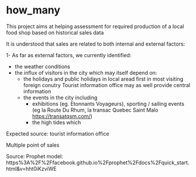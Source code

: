 # how_many

This project aims at helping assessment for required production of a local food shop based on historical sales data

It is understood that sales are related to both internal and external factors:

1- As far as external factors, we currently identified:
- the weather conditions
- the influx of visitors in the city which may itself depend on:
    - the holidays and public holidays
        in local aread first
        in most visiting foreign conutry
        Tourist information office may as well provide central information
    - the events in the city including 
        - exhibitions (eg. Etonnants Voyageurs), sporting / sailing events (eg la Route Du Rhum, la transac Quebec Saint Malo https://transatqsm.com/) 
        - the high tides which 

Expected source: tourist information office

Multiple point of sales


Source: 
Prophet model: https%3A%2F%2Ffacebook.github.io%2Fprophet%2Fdocs%2Fquick_start.html&v=hht0iKzviWE